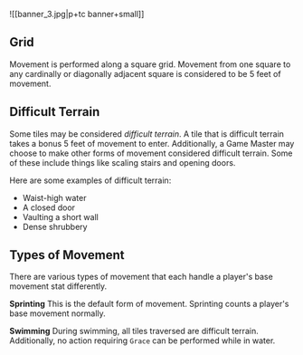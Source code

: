 ![[banner_3.jpg|p+tc banner+small]]
## Grid
Movement is performed along a square grid. Movement from one square to any cardinally or diagonally adjacent square is considered to be 5 feet of movement. 

## Difficult Terrain
Some tiles may be considered *difficult terrain*. A tile that is difficult terrain takes a bonus 5 feet of movement to enter. Additionally, a Game Master may choose to make other forms of movement considered difficult terrain. Some of these include things like scaling stairs and opening doors. 

Here are some examples of difficult terrain:
- Waist-high water
- A closed door
- Vaulting a short wall
- Dense shrubbery

## Types of Movement
There are various types of movement that each handle a player's base movement stat differently.

**Sprinting**
This is the default form of movement. Sprinting counts a player's base movement normally.

**Swimming**
During swimming, all tiles traversed are difficult terrain. Additionally, no action requiring `Grace` can be performed while in water.